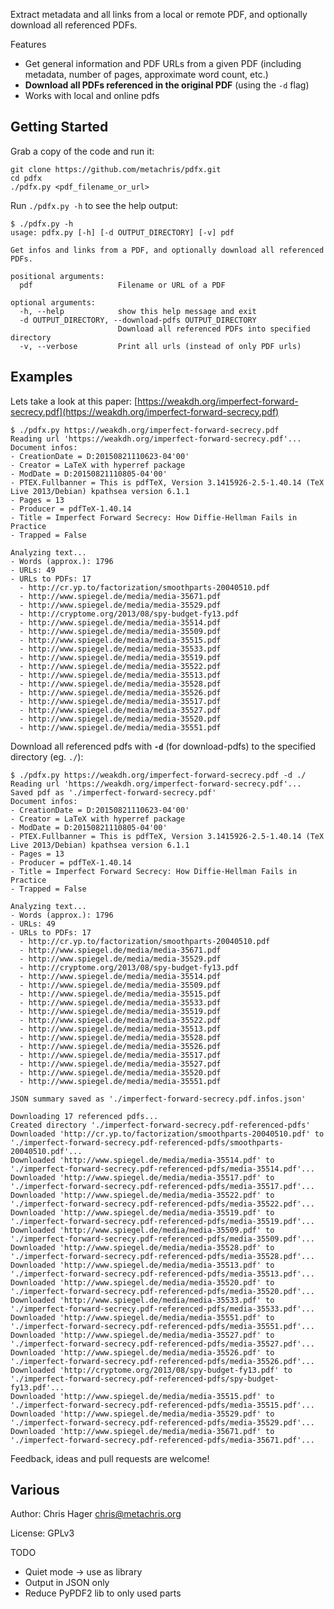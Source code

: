 Extract metadata and all links from a local or remote PDF, and optionally download all referenced PDFs.

Features

* Get general information and PDF URLs from a given PDF (including metadata, number of pages, approximate word count, etc.)
* **Download all PDFs referenced in the original PDF** (using the `-d` flag)
* Works with local and online pdfs

Getting Started
---------------

Grab a copy of the code and run it:

    git clone https://github.com/metachris/pdfx.git
    cd pdfx
    ./pdfx.py <pdf_filename_or_url>

Run `./pdfx.py -h` to see the help output:

    $ ./pdfx.py -h
    usage: pdfx.py [-h] [-d OUTPUT_DIRECTORY] [-v] pdf

    Get infos and links from a PDF, and optionally download all referenced PDFs.

    positional arguments:
      pdf                   Filename or URL of a PDF

    optional arguments:
      -h, --help            show this help message and exit
      -d OUTPUT_DIRECTORY, --download-pdfs OUTPUT_DIRECTORY
                            Download all referenced PDFs into specified directory
      -v, --verbose         Print all urls (instead of only PDF urls)

Examples
--------

Lets take a look at this paper: [https://weakdh.org/imperfect-forward-secrecy.pdf](https://weakdh.org/imperfect-forward-secrecy.pdf)

    $ ./pdfx.py https://weakdh.org/imperfect-forward-secrecy.pdf
    Reading url 'https://weakdh.org/imperfect-forward-secrecy.pdf'...
    Document infos:
    - CreationDate = D:20150821110623-04'00'
    - Creator = LaTeX with hyperref package
    - ModDate = D:20150821110805-04'00'
    - PTEX.Fullbanner = This is pdfTeX, Version 3.1415926-2.5-1.40.14 (TeX Live 2013/Debian) kpathsea version 6.1.1
    - Pages = 13
    - Producer = pdfTeX-1.40.14
    - Title = Imperfect Forward Secrecy: How Diffie-Hellman Fails in Practice
    - Trapped = False

    Analyzing text...
    - Words (approx.): 1796
    - URLs: 49
    - URLs to PDFs: 17
      - http://cr.yp.to/factorization/smoothparts-20040510.pdf
      - http://www.spiegel.de/media/media-35671.pdf
      - http://www.spiegel.de/media/media-35529.pdf
      - http://cryptome.org/2013/08/spy-budget-fy13.pdf
      - http://www.spiegel.de/media/media-35514.pdf
      - http://www.spiegel.de/media/media-35509.pdf
      - http://www.spiegel.de/media/media-35515.pdf
      - http://www.spiegel.de/media/media-35533.pdf
      - http://www.spiegel.de/media/media-35519.pdf
      - http://www.spiegel.de/media/media-35522.pdf
      - http://www.spiegel.de/media/media-35513.pdf
      - http://www.spiegel.de/media/media-35528.pdf
      - http://www.spiegel.de/media/media-35526.pdf
      - http://www.spiegel.de/media/media-35517.pdf
      - http://www.spiegel.de/media/media-35527.pdf
      - http://www.spiegel.de/media/media-35520.pdf
      - http://www.spiegel.de/media/media-35551.pdf

Download all referenced pdfs with **`-d`** (for download-pdfs) to the specified directory (eg. `./`):

    $ ./pdfx.py https://weakdh.org/imperfect-forward-secrecy.pdf -d ./
    Reading url 'https://weakdh.org/imperfect-forward-secrecy.pdf'...
    Saved pdf as './imperfect-forward-secrecy.pdf'
    Document infos:
    - CreationDate = D:20150821110623-04'00'
    - Creator = LaTeX with hyperref package
    - ModDate = D:20150821110805-04'00'
    - PTEX.Fullbanner = This is pdfTeX, Version 3.1415926-2.5-1.40.14 (TeX Live 2013/Debian) kpathsea version 6.1.1
    - Pages = 13
    - Producer = pdfTeX-1.40.14
    - Title = Imperfect Forward Secrecy: How Diffie-Hellman Fails in Practice
    - Trapped = False

    Analyzing text...
    - Words (approx.): 1796
    - URLs: 49
    - URLs to PDFs: 17
      - http://cr.yp.to/factorization/smoothparts-20040510.pdf
      - http://www.spiegel.de/media/media-35671.pdf
      - http://www.spiegel.de/media/media-35529.pdf
      - http://cryptome.org/2013/08/spy-budget-fy13.pdf
      - http://www.spiegel.de/media/media-35514.pdf
      - http://www.spiegel.de/media/media-35509.pdf
      - http://www.spiegel.de/media/media-35515.pdf
      - http://www.spiegel.de/media/media-35533.pdf
      - http://www.spiegel.de/media/media-35519.pdf
      - http://www.spiegel.de/media/media-35522.pdf
      - http://www.spiegel.de/media/media-35513.pdf
      - http://www.spiegel.de/media/media-35528.pdf
      - http://www.spiegel.de/media/media-35526.pdf
      - http://www.spiegel.de/media/media-35517.pdf
      - http://www.spiegel.de/media/media-35527.pdf
      - http://www.spiegel.de/media/media-35520.pdf
      - http://www.spiegel.de/media/media-35551.pdf

    JSON summary saved as './imperfect-forward-secrecy.pdf.infos.json'

    Downloading 17 referenced pdfs...
    Created directory './imperfect-forward-secrecy.pdf-referenced-pdfs'
    Downloaded 'http://cr.yp.to/factorization/smoothparts-20040510.pdf' to './imperfect-forward-secrecy.pdf-referenced-pdfs/smoothparts-20040510.pdf'...
    Downloaded 'http://www.spiegel.de/media/media-35514.pdf' to './imperfect-forward-secrecy.pdf-referenced-pdfs/media-35514.pdf'...
    Downloaded 'http://www.spiegel.de/media/media-35517.pdf' to './imperfect-forward-secrecy.pdf-referenced-pdfs/media-35517.pdf'...
    Downloaded 'http://www.spiegel.de/media/media-35522.pdf' to './imperfect-forward-secrecy.pdf-referenced-pdfs/media-35522.pdf'...
    Downloaded 'http://www.spiegel.de/media/media-35519.pdf' to './imperfect-forward-secrecy.pdf-referenced-pdfs/media-35519.pdf'...
    Downloaded 'http://www.spiegel.de/media/media-35509.pdf' to './imperfect-forward-secrecy.pdf-referenced-pdfs/media-35509.pdf'...
    Downloaded 'http://www.spiegel.de/media/media-35528.pdf' to './imperfect-forward-secrecy.pdf-referenced-pdfs/media-35528.pdf'...
    Downloaded 'http://www.spiegel.de/media/media-35513.pdf' to './imperfect-forward-secrecy.pdf-referenced-pdfs/media-35513.pdf'...
    Downloaded 'http://www.spiegel.de/media/media-35520.pdf' to './imperfect-forward-secrecy.pdf-referenced-pdfs/media-35520.pdf'...
    Downloaded 'http://www.spiegel.de/media/media-35533.pdf' to './imperfect-forward-secrecy.pdf-referenced-pdfs/media-35533.pdf'...
    Downloaded 'http://www.spiegel.de/media/media-35551.pdf' to './imperfect-forward-secrecy.pdf-referenced-pdfs/media-35551.pdf'...
    Downloaded 'http://www.spiegel.de/media/media-35527.pdf' to './imperfect-forward-secrecy.pdf-referenced-pdfs/media-35527.pdf'...
    Downloaded 'http://www.spiegel.de/media/media-35526.pdf' to './imperfect-forward-secrecy.pdf-referenced-pdfs/media-35526.pdf'...
    Downloaded 'http://cryptome.org/2013/08/spy-budget-fy13.pdf' to './imperfect-forward-secrecy.pdf-referenced-pdfs/spy-budget-fy13.pdf'...
    Downloaded 'http://www.spiegel.de/media/media-35515.pdf' to './imperfect-forward-secrecy.pdf-referenced-pdfs/media-35515.pdf'...
    Downloaded 'http://www.spiegel.de/media/media-35529.pdf' to './imperfect-forward-secrecy.pdf-referenced-pdfs/media-35529.pdf'...
    Downloaded 'http://www.spiegel.de/media/media-35671.pdf' to './imperfect-forward-secrecy.pdf-referenced-pdfs/media-35671.pdf'...

Feedback, ideas and pull requests are welcome!


Various
-------

Author: Chris Hager <chris@metachris.org>

License: GPLv3

TODO

* Quiet mode -> use as library
* Output in JSON only
* Reduce PyPDF2 lib to only used parts
